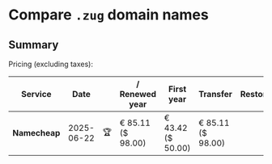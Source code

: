 # Compare `.zug` domain names

## Summary

Pricing (excluding taxes):

| Service | Date |  | / Renewed year | First year | Transfer | Restoration |
|--|--|--|--|--|--|--|
| **Namecheap** | 2025-06-22 | 🏆 | € 85.11<br>($ 98.00) | € 43.42<br>($ 50.00) | € 85.11<br>($ 98.00) |  |
